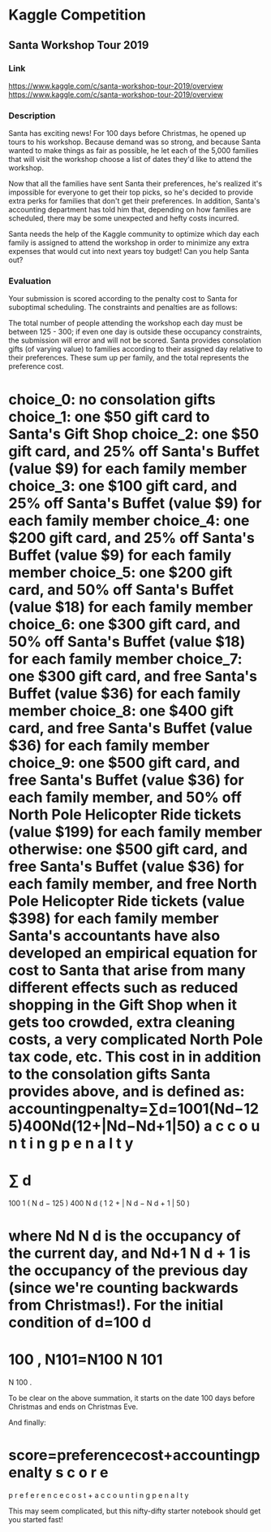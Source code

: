 # Kaggle Competition
## Santa Workshop Tour 2019

### Link
https://www.kaggle.com/c/santa-workshop-tour-2019/overview <https://www.kaggle.com/c/santa-workshop-tour-2019/overview>

### Description

Santa has exciting news! For 100 days before Christmas, he opened up tours to his workshop. Because demand was so strong, and because Santa wanted to make things as fair as possible, he let each of the 5,000 families that will visit the workshop choose a list of dates they'd like to attend the workshop.

Now that all the families have sent Santa their preferences, he's realized it's impossible for everyone to get their top picks, so he's decided to provide extra perks for families that don't get their preferences. In addition, Santa's accounting department has told him that, depending on how families are scheduled, there may be some unexpected and hefty costs incurred.

Santa needs the help of the Kaggle community to optimize which day each family is assigned to attend the workshop in order to minimize any extra expenses that would cut into next years toy budget! Can you help Santa out?

### Evaluation

Your submission is scored according to the penalty cost to Santa for suboptimal scheduling. The constraints and penalties are as follows:

The total number of people attending the workshop each day must be between 125 - 300; if even one day is outside these occupancy constraints, the submission will error and will not be scored.
Santa provides consolation gifts (of varying value) to families according to their assigned day relative to their preferences. These sum up per family, and the total represents the preference cost.

choice_0: no consolation gifts
choice_1: one $50 gift card to Santa's Gift Shop
choice_2: one $50 gift card, and 25% off Santa's Buffet (value $9) for each family member
choice_3: one $100 gift card, and 25% off Santa's Buffet (value $9) for each family member
choice_4: one $200 gift card, and 25% off Santa's Buffet (value $9) for each family member
choice_5: one $200 gift card, and 50% off Santa's Buffet (value $18) for each family member
choice_6: one $300 gift card, and 50% off Santa's Buffet (value $18) for each family member
choice_7: one $300 gift card, and free Santa's Buffet (value $36) for each family member
choice_8: one $400 gift card, and free Santa's Buffet (value $36) for each family member
choice_9: one $500 gift card, and free Santa's Buffet (value $36) for each family member, and 50% off North Pole Helicopter Ride tickets (value $199) for each family member
otherwise: one $500 gift card, and free Santa's Buffet (value $36) for each family member, and free North Pole Helicopter Ride tickets (value $398) for each family member
Santa's accountants have also developed an empirical equation for cost to Santa that arise from many different effects such as reduced shopping in the Gift Shop when it gets too crowded, extra cleaning costs, a very complicated North Pole tax code, etc. This cost in in addition to the consolation gifts Santa provides above, and is defined as:
accountingpenalty=∑d=1001(Nd−125)400Nd(12+|Nd−Nd+1|50)
a
c
c
o
u
n
t
i
n
g
p
e
n
a
l
t
y
=
∑
d
=
100
1
(
N
d
−
125
)
400
N
d
(
1
2
+
|
N
d
−
N
d
+
1
|
50
)

where Nd
N
d
 is the occupancy of the current day, and Nd+1
N
d
+
1
 is the occupancy of the previous day (since we're counting backwards from Christmas!). For the initial condition of d=100
d
=
100
, N101=N100
N
101
=
N
100
.

To be clear on the above summation, it starts on the date 100 days before Christmas and ends on Christmas Eve.

And finally:

score=preferencecost+accountingpenalty
s
c
o
r
e
=
p
r
e
f
e
r
e
n
c
e
c
o
s
t
+
a
c
c
o
u
n
t
i
n
g
p
e
n
a
l
t
y

This may seem complicated, but this nifty-difty starter notebook should get you started fast!